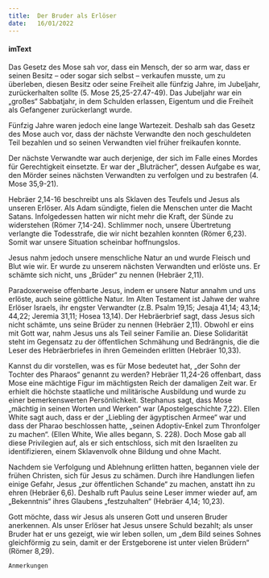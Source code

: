 ```yaml
---
title:  Der Bruder als Erlöser
date:   16/01/2022
---
```


#### imText

Das Gesetz des Mose sah vor, dass ein Mensch, der so arm war, dass er seinen Besitz – oder sogar sich selbst – verkaufen musste, um zu überleben, diesen Besitz oder seine Freiheit alle fünfzig Jahre, im Jubeljahr, zurückerhalten sollte (5. Mose 25,25-27.47-49). Das Jubeljahr war ein „großes“ Sabbatjahr, in dem Schulden erlassen, Eigentum und die Freiheit als Gefangener zurückerlangt wurde.

Fünfzig Jahre waren jedoch eine lange Wartezeit. Deshalb sah das Gesetz des Mose auch vor, dass der nächste Verwandte den noch geschuldeten Teil bezahlen und so seinen Verwandten viel früher freikaufen konnte.

Der nächste Verwandte war auch derjenige, der sich im Falle eines Mordes für Gerechtigkeit einsetzte. Er war der „Bluträcher“, dessen Aufgabe es war, den Mörder seines nächsten Verwandten zu verfolgen und zu bestrafen (4. Mose 35,9-21).

Hebräer 2,14-16 beschreibt uns als Sklaven des Teufels und Jesus als unseren Erlöser. Als Adam sündigte, fielen die Menschen unter die Macht Satans. Infolgedessen hatten wir nicht mehr die Kraft, der Sünde zu widerstehen (Römer 7,14-24). Schlimmer noch, unsere Übertretung verlangte die Todesstrafe, die wir nicht bezahlen konnten (Römer 6,23). Somit war unsere Situation scheinbar hoffnungslos.

Jesus nahm jedoch unsere menschliche Natur an und wurde Fleisch und Blut wie wir. Er wurde zu unserem nächsten Verwandten und erlöste uns. Er schämte sich nicht, uns „Brüder“ zu nennen (Hebräer 2,11).

Paradoxerweise offenbarte Jesus, indem er unsere Natur annahm und uns erlöste, auch seine göttliche Natur. Im Alten Testament ist Jahwe der wahre Erlöser Israels, ihr engster Verwandter (z.B. Psalm 19,15; Jesaja 41,14; 43,14; 44,22; Jeremia 31,11; Hosea 13,14).
Der Hebräerbrief sagt, dass Jesus sich nicht schämte, uns seine Brüder zu nennen (Hebräer 2,11). Obwohl er eins mit Gott war, nahm Jesus uns als Teil seiner Familie an. Diese Solidarität steht im Gegensatz zu der öffentlichen Schmähung und Bedrängnis, die die Leser des Hebräerbriefes in ihren Gemeinden erlitten (Hebräer 10,33).

Kannst du dir vorstellen, was es für Mose bedeutet hat, „der Sohn der Tochter des Pharaos“ genannt zu werden? Hebräer 11,24-26 offenbart, dass Mose eine mächtige Figur im mächtigsten Reich der damaligen Zeit war. Er erhielt die höchste staatliche und militärische Ausbildung und wurde zu einer bemerkenswerten Persönlichkeit. Stephanus sagt, dass Mose „mächtig in seinen Worten und Werken“ war (Apostelgeschichte 7,22). Ellen White sagt auch, dass er der „Liebling der ägyptischen Armee“ war und dass der Pharao beschlossen hatte, „seinen Adoptiv-Enkel zum Thronfolger zu machen“. (Ellen White, Wie alles begann, S. 228). Doch Mose gab all diese Privilegien auf, als er sich entschloss, sich mit den Israeliten zu identifizieren, einem Sklavenvolk ohne Bildung und ohne Macht.

Nachdem sie Verfolgung und Ablehnung erlitten hatten, begannen viele der frühen Christen, sich für Jesus zu schämen. Durch ihre Handlungen liefen einige Gefahr, Jesus „zur öffentlichen Schande“ zu machen, anstatt ihn zu ehren (Hebräer 6,6). Deshalb ruft Paulus seine Leser immer wieder auf, am „Bekenntnis“ ihres Glaubens „festzuhalten“ (Hebräer 4,14; 10,23).

Gott möchte, dass wir Jesus als unseren Gott und unseren Bruder anerkennen. Als unser Erlöser hat Jesus unsere Schuld bezahlt; als unser Bruder hat er uns gezeigt, wie wir leben sollen, um „dem Bild seines Sohnes gleichförmig zu sein, damit er der Erstgeborene ist unter vielen Brüdern“ (Römer 8,29).


`Anmerkungen`
